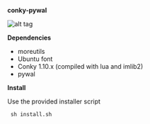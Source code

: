 <b>conky-pywal</b>

![alt tag](https://raw.githubusercontent.com/xexpanderx/conky-pywal/master/screenshot.png)

<b>Dependencies</b>

- moreutils
- Ubuntu font
- Conky 1.10.x (compiled with lua and imlib2)
- pywal

<b>Install</b>

Use the provided installer script

<code> sh install.sh </code>
